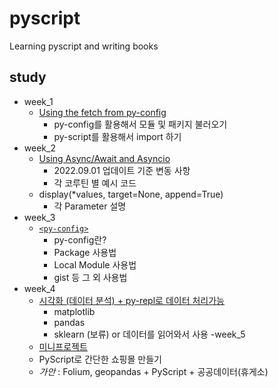 # pyscript
Learning pyscript and writing books

## study
- week_1
    - [Using the fetch from py-config](https://github.com/AMinSC/pyscript/blob/main/study/week_1.md)
        - py-config를 활용해서 모듈 및 패키지 불러오기
        - py-script를 활용해서 import 하기
- week_2
    - [Using Async/Await and Asyncio](https://github.com/AMinSC/pyscript/blob/main/study/week_2.md)
        - 2022.09.01 업데이트 기준 변동 사항
        - 각 코루틴 별 예시 코드
    - display(*values, target=None, append=True)
        - 각 Parameter 설명
- week_3
    - [`<py-config>`](https://github.com/AMinSC/pyscript/blob/main/study/week_3.md)
        - py-config란?
        - Package 사용법
        - Local Module 사용법
        - gist 등 그 외 사용법
- week_4
    - [시각화 (데이터 분석) + py-repl로 데이터 처리가능](https://github.com/AMinSC/pyscript/blob/main/study/week_4.md)
        - matplotlib
        - pandas
        - sklearn (보류) or 데이터를 읽어와서 사용
-week_5
    - [미니프로젝트]()
    - PyScript로 간단한 쇼핑몰 만들기
    - *가안* : Folium, geopandas + PyScript + 공공데이터(휴게소)
